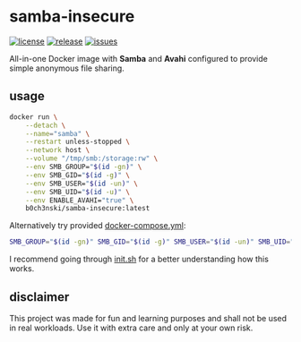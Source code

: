 # samba-insecure
[![license](https://img.shields.io/github/license/b0ch3nski/samba-insecure)](LICENSE)
[![release](https://img.shields.io/github/v/release/b0ch3nski/samba-insecure)](https://github.com/b0ch3nski/samba-insecure/releases)
[![issues](https://img.shields.io/github/issues/b0ch3nski/samba-insecure)](https://github.com/b0ch3nski/samba-insecure/issues)

All-in-one Docker image with **Samba** and **Avahi** configured to provide simple anonymous file sharing.

## usage

```sh
docker run \
    --detach \
    --name="samba" \
    --restart unless-stopped \
    --network host \
    --volume "/tmp/smb:/storage:rw" \
    --env SMB_GROUP="$(id -gn)" \
    --env SMB_GID="$(id -g)" \
    --env SMB_USER="$(id -un)" \
    --env SMB_UID="$(id -u)" \
    --env ENABLE_AVAHI="true" \
    b0ch3nski/samba-insecure:latest
```

Alternatively try provided [docker-compose.yml](docker-compose.yml):
```sh
SMB_GROUP="$(id -gn)" SMB_GID="$(id -g)" SMB_USER="$(id -un)" SMB_UID="$(id -u)" docker compose up --detach
```

I recommend going through [init.sh](init.sh) for a better understanding how this works.

## disclaimer

This project was made for fun and learning purposes and shall not be used in real workloads. Use it with extra care and
only at your own risk.

